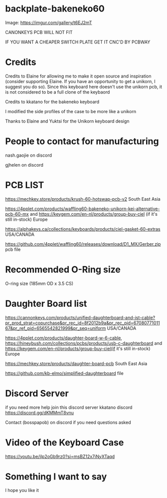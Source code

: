 # backplate-bakeneko60
Image: https://imgur.com/gallery/t6EJ2mT

CANONKEYS PCB WILL NOT FIT

IF YOU WANT A CHEAPER SWITCH PLATE GET IT CNC'D BY PCBWAY

# Credits
Credits to Elaine for allowing me to make it open source and inspiration (consider supporting Elaine. If you have an opportunity to get a unikorn, I suggest you do so).
Since this keyboard here doesn't use the unikorn pcb, it is not considered to be a full clone of the keybaord

Credits to kkatano for the bakeneko keyboard

I modified the side profiles of the case to be more like a unikorn

Thanks to Elaine and Yuktsi for the Unikorn keyboard design

# People to contact for manufacturing
nash.gaojie on discord

gjhelen on discord


# PCB LIST
https://mechkey.store/products/krush-60-hotswap-pcb-v2 South East Asia

https://4pplet.com/products/waffling60-bakeneko-unikorn-kei-alternative-pcb-60-mx and https://keygem.com/en-nl/products/group-buy-ciel  (if it's still in-stock) Europe

https://alphakeys.ca/collections/keyboards/products/ciel-gasket-60-extras USA/CANADA

https://github.com/4pplet/waffling60/releases/download/D1_MX/Gerber.zip pcb file 


# Recommended O-Ring size
O-ring size (185mm OD x 3.5 CS)


# Daughter Board list
https://cannonkeys.com/products/unified-daughterboard-and-jst-cable?pr_prod_strat=copurchase&pr_rec_id=8f2012b9a&pr_rec_pid=6708077101167&pr_ref_pid=6565542821999&pr_seq=uniform USA/CANADA

https://4pplet.com/products/daughter-board-w-6-cable, https://hineybush.com/collections/pcbs/products/usb-c-daughterboard and https://keygem.com/en-nl/products/group-buy-ciel(if it's still in-stock) Europe

https://mechkey.store/products/daughter-board-pcb South East Asia

https://github.com/kb-elmo/simplified-daughterboard file


# Discord Server
if you need more help join this discord server 
kkatano discord https://discord.gg/dKMMmT8vnu

Contact (bosspapob) on discord if you need questions asked

# Video of the Keyboard Case
https://youtu.be/iIp2oGb9rz0?si=msBZ12x7iNyXTaqd


# Something I want to say
I hope you like it

